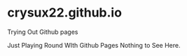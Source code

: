 # crysux22.github.io
Trying Out Github pages

Just Playing Round WIth Github Pages Nothing to See Here.

